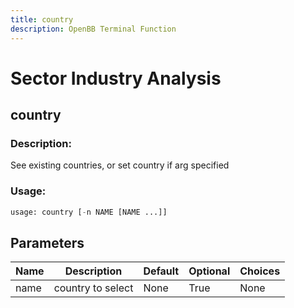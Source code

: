 ```yaml
---
title: country
description: OpenBB Terminal Function
---
```


# Sector Industry Analysis

## country

### Description: 

See existing countries, or set country if arg specified

### Usage: 
```python
usage: country [-n NAME [NAME ...]]
```

## Parameters

| Name | Description | Default | Optional | Choices |
| ---- | ----------- | ------- | -------- | ------- |
| name | country to select | None | True | None |


